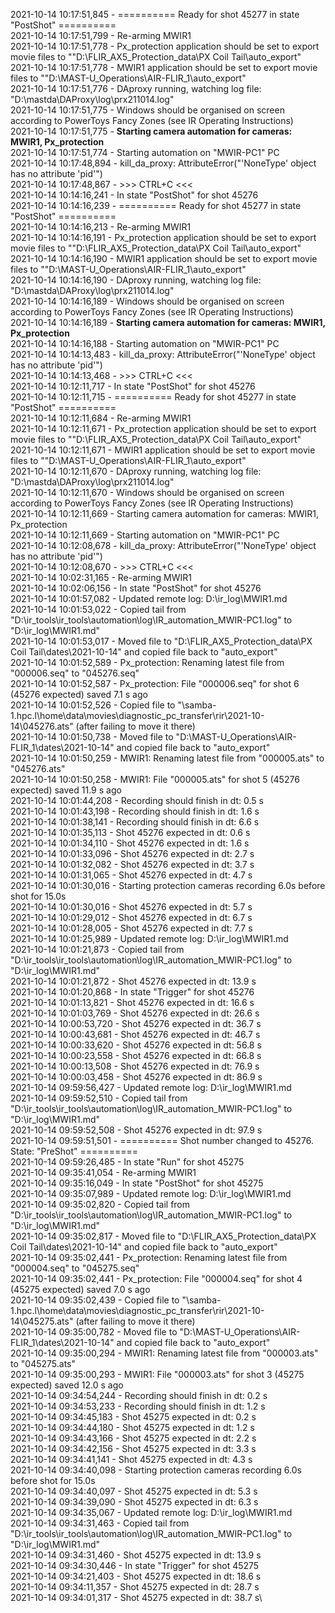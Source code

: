 2021-10-14 10:17:51,845 - ========== Ready for shot 45277 in state "PostShot" ==========\
2021-10-14 10:17:51,799 - Re-arming MWIR1\
2021-10-14 10:17:51,778 - Px_protection application should be set to export movie files to ""D:\FLIR_AX5_Protection_data\PX Coil Tail\auto_export"\
2021-10-14 10:17:51,778 - MWIR1 application should be set to export movie files to ""D:\MAST-U_Operations\AIR-FLIR_1\auto_export"\
2021-10-14 10:17:51,776 - DAproxy running, watching log file: "D:\mastda\DAProxy\log\prx211014.log"\
2021-10-14 10:17:51,775 - Windows should be organised on screen according to PowerToys Fancy Zones (see IR Operating Instructions)\
2021-10-14 10:17:51,775 - **Starting camera automation for cameras: MWIR1, Px_protection**\
2021-10-14 10:17:51,774 - Starting automation on "MWIR-PC1" PC\
2021-10-14 10:17:48,894 - kill_da_proxy: AttributeError("'NoneType' object has no attribute 'pid'")\
2021-10-14 10:17:48,867 - >>> CTRL+C <<<\
2021-10-14 10:14:16,241 - In state "PostShot" for shot 45276\
2021-10-14 10:14:16,239 - ========== Ready for shot 45277 in state "PostShot" ==========\
2021-10-14 10:14:16,213 - Re-arming MWIR1\
2021-10-14 10:14:16,191 - Px_protection application should be set to export movie files to ""D:\FLIR_AX5_Protection_data\PX Coil Tail\auto_export"\
2021-10-14 10:14:16,190 - MWIR1 application should be set to export movie files to ""D:\MAST-U_Operations\AIR-FLIR_1\auto_export"\
2021-10-14 10:14:16,190 - DAproxy running, watching log file: "D:\mastda\DAProxy\log\prx211014.log"\
2021-10-14 10:14:16,189 - Windows should be organised on screen according to PowerToys Fancy Zones (see IR Operating Instructions)\
2021-10-14 10:14:16,189 - **Starting camera automation for cameras: MWIR1, Px_protection**\
2021-10-14 10:14:16,188 - Starting automation on "MWIR-PC1" PC\
2021-10-14 10:14:13,483 - kill_da_proxy: AttributeError("'NoneType' object has no attribute 'pid'")\
2021-10-14 10:14:13,468 - >>> CTRL+C <<<\
2021-10-14 10:12:11,717 - In state "PostShot" for shot 45276\
2021-10-14 10:12:11,715 - ========== Ready for shot 45277 in state "PostShot" ==========\
2021-10-14 10:12:11,684 - Re-arming MWIR1\
2021-10-14 10:12:11,671 - Px_protection application should be set to export movie files to ""D:\FLIR_AX5_Protection_data\PX Coil Tail\auto_export"\
2021-10-14 10:12:11,671 - MWIR1 application should be set to export movie files to ""D:\MAST-U_Operations\AIR-FLIR_1\auto_export"\
2021-10-14 10:12:11,670 - DAproxy running, watching log file: "D:\mastda\DAProxy\log\prx211014.log"\
2021-10-14 10:12:11,670 - Windows should be organised on screen according to PowerToys Fancy Zones (see IR Operating Instructions)\
2021-10-14 10:12:11,669 - Starting camera automation for cameras: MWIR1, Px_protection\
2021-10-14 10:12:11,669 - Starting automation on "MWIR-PC1" PC\
2021-10-14 10:12:08,678 - kill_da_proxy: AttributeError("'NoneType' object has no attribute 'pid'")\
2021-10-14 10:12:08,670 - >>> CTRL+C <<<\
2021-10-14 10:02:31,165 - Re-arming MWIR1\
2021-10-14 10:02:06,156 - In state "PostShot" for shot 45276\
2021-10-14 10:01:57,082 - Updated remote log: D:\ir_log\MWIR1.md\
2021-10-14 10:01:53,022 - Copied tail from "D:\ir_tools\ir_tools\automation\log\IR_automation_MWIR-PC1.log" to "D:\ir_log\MWIR1.md"\
2021-10-14 10:01:53,017 - Moved file to "D:\FLIR_AX5_Protection_data\PX Coil Tail\dates\2021-10-14" and copied file back to "auto_export"\
2021-10-14 10:01:52,589 - Px_protection: Renaming latest file from "000006.seq" to "045276.seq"\
2021-10-14 10:01:52,587 - Px_protection: File "000006.seq" for shot 6 (45276 expected) saved 7.1 s ago\
2021-10-14 10:01:52,526 - Copied file to "\\samba-1.hpc.l\home\data\movies\diagnostic_pc_transfer\rir\2021-10-14\045276.ats" (after failing to move it there)\
2021-10-14 10:01:50,738 - Moved file to "D:\MAST-U_Operations\AIR-FLIR_1\dates\2021-10-14" and copied file back to "auto_export"\
2021-10-14 10:01:50,259 - MWIR1: Renaming latest file from "000005.ats" to "045276.ats"\
2021-10-14 10:01:50,258 - MWIR1: File "000005.ats" for shot 5 (45276 expected) saved 11.9 s ago\
2021-10-14 10:01:44,208 - Recording should finish in dt: 0.5 s\
2021-10-14 10:01:43,198 - Recording should finish in dt: 1.6 s\
2021-10-14 10:01:38,141 - Recording should finish in dt: 6.6 s\
2021-10-14 10:01:35,113 - Shot 45276 expected in dt: 0.6 s\
2021-10-14 10:01:34,110 - Shot 45276 expected in dt: 1.6 s\
2021-10-14 10:01:33,096 - Shot 45276 expected in dt: 2.7 s\
2021-10-14 10:01:32,082 - Shot 45276 expected in dt: 3.7 s\
2021-10-14 10:01:31,065 - Shot 45276 expected in dt: 4.7 s\
2021-10-14 10:01:30,016 - Starting protection cameras recording 6.0s before shot for 15.0s\
2021-10-14 10:01:30,016 - Shot 45276 expected in dt: 5.7 s\
2021-10-14 10:01:29,012 - Shot 45276 expected in dt: 6.7 s\
2021-10-14 10:01:28,005 - Shot 45276 expected in dt: 7.7 s\
2021-10-14 10:01:25,989 - Updated remote log: D:\ir_log\MWIR1.md\
2021-10-14 10:01:21,873 - Copied tail from "D:\ir_tools\ir_tools\automation\log\IR_automation_MWIR-PC1.log" to "D:\ir_log\MWIR1.md"\
2021-10-14 10:01:21,872 - Shot 45276 expected in dt: 13.9 s\
2021-10-14 10:01:20,868 - In state "Trigger" for shot 45276\
2021-10-14 10:01:13,821 - Shot 45276 expected in dt: 16.6 s\
2021-10-14 10:01:03,769 - Shot 45276 expected in dt: 26.6 s\
2021-10-14 10:00:53,720 - Shot 45276 expected in dt: 36.7 s\
2021-10-14 10:00:43,681 - Shot 45276 expected in dt: 46.7 s\
2021-10-14 10:00:33,620 - Shot 45276 expected in dt: 56.8 s\
2021-10-14 10:00:23,558 - Shot 45276 expected in dt: 66.8 s\
2021-10-14 10:00:13,508 - Shot 45276 expected in dt: 76.9 s\
2021-10-14 10:00:03,458 - Shot 45276 expected in dt: 86.9 s\
2021-10-14 09:59:56,427 - Updated remote log: D:\ir_log\MWIR1.md\
2021-10-14 09:59:52,510 - Copied tail from "D:\ir_tools\ir_tools\automation\log\IR_automation_MWIR-PC1.log" to "D:\ir_log\MWIR1.md"\
2021-10-14 09:59:52,508 - Shot 45276 expected in dt: 97.9 s\
2021-10-14 09:59:51,501 - ========== Shot number changed to 45276. State: "PreShot" ==========\
2021-10-14 09:59:26,485 - In state "Run" for shot 45275\
2021-10-14 09:35:41,054 - Re-arming MWIR1\
2021-10-14 09:35:16,049 - In state "PostShot" for shot 45275\
2021-10-14 09:35:07,989 - Updated remote log: D:\ir_log\MWIR1.md\
2021-10-14 09:35:02,820 - Copied tail from "D:\ir_tools\ir_tools\automation\log\IR_automation_MWIR-PC1.log" to "D:\ir_log\MWIR1.md"\
2021-10-14 09:35:02,817 - Moved file to "D:\FLIR_AX5_Protection_data\PX Coil Tail\dates\2021-10-14" and copied file back to "auto_export"\
2021-10-14 09:35:02,441 - Px_protection: Renaming latest file from "000004.seq" to "045275.seq"\
2021-10-14 09:35:02,441 - Px_protection: File "000004.seq" for shot 4 (45275 expected) saved 7.0 s ago\
2021-10-14 09:35:02,439 - Copied file to "\\samba-1.hpc.l\home\data\movies\diagnostic_pc_transfer\rir\2021-10-14\045275.ats" (after failing to move it there)\
2021-10-14 09:35:00,782 - Moved file to "D:\MAST-U_Operations\AIR-FLIR_1\dates\2021-10-14" and copied file back to "auto_export"\
2021-10-14 09:35:00,294 - MWIR1: Renaming latest file from "000003.ats" to "045275.ats"\
2021-10-14 09:35:00,293 - MWIR1: File "000003.ats" for shot 3 (45275 expected) saved 12.0 s ago\
2021-10-14 09:34:54,244 - Recording should finish in dt: 0.2 s\
2021-10-14 09:34:53,233 - Recording should finish in dt: 1.2 s\
2021-10-14 09:34:45,183 - Shot 45275 expected in dt: 0.2 s\
2021-10-14 09:34:44,180 - Shot 45275 expected in dt: 1.2 s\
2021-10-14 09:34:43,166 - Shot 45275 expected in dt: 2.2 s\
2021-10-14 09:34:42,156 - Shot 45275 expected in dt: 3.3 s\
2021-10-14 09:34:41,141 - Shot 45275 expected in dt: 4.3 s\
2021-10-14 09:34:40,098 - Starting protection cameras recording 6.0s before shot for 15.0s\
2021-10-14 09:34:40,097 - Shot 45275 expected in dt: 5.3 s\
2021-10-14 09:34:39,090 - Shot 45275 expected in dt: 6.3 s\
2021-10-14 09:34:35,067 - Updated remote log: D:\ir_log\MWIR1.md\
2021-10-14 09:34:31,463 - Copied tail from "D:\ir_tools\ir_tools\automation\log\IR_automation_MWIR-PC1.log" to "D:\ir_log\MWIR1.md"\
2021-10-14 09:34:31,460 - Shot 45275 expected in dt: 13.9 s\
2021-10-14 09:34:30,446 - In state "Trigger" for shot 45275\
2021-10-14 09:34:21,403 - Shot 45275 expected in dt: 18.6 s\
2021-10-14 09:34:11,357 - Shot 45275 expected in dt: 28.7 s\
2021-10-14 09:34:01,317 - Shot 45275 expected in dt: 38.7 s\

